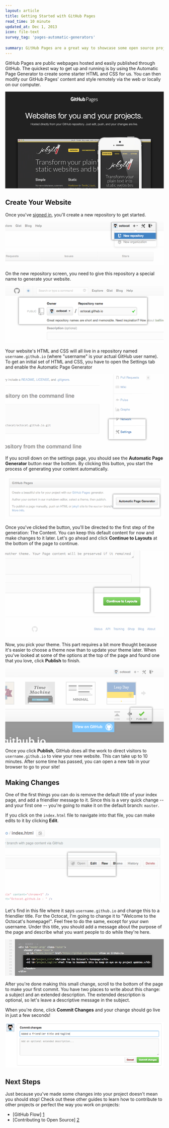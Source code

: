 ```yaml
---
layout: article
title: Getting Started with GitHub Pages
read_time: 10 minute
updated_at: Dec 1, 2013
icon: file-text
survey_tag: 'pages-automatic-generators'

summary: GitHub Pages are a great way to showcase some open source projects, host a blog, or even share your résumé. This guide will help get you started on creating your next website.
---
```


<a id="intro" title="Intro" class="toc-item"></a>
GitHub Pages are public webpages hosted and easily published through GitHub. The quickest way to get up and running is by using the Automatic Page Generator to create some starter HTML and CSS for us. You can then modify our GitHub Pages' content and style remotely via the web or locally on our computer.

![pages-home-page](pages-home-page.png)

<a id="setup" title="Create Your Website" class="toc-item"></a>

## Create Your Website

Once you've <a href="https://github.com/login" target="_blank">signed in</a>, you'll create a new repository to get started.

![new-repo-button](create-new-repo-button.png)

On the new repository screen, you need to give this repository a special name to generate your website.

![new-repo-screen](create-new-repo-screen.png)

Your website's HTML and CSS will all live in a repository named `username.github.io` (where "username" is your actual GitHub user name). To get an initial set of HTML and CSS, you have to open the Settings tab and enable the Automatic Page Generator

![settings-tab](settings-tab.png)

If you scroll down on the settings page, you should see the **Automatic Page Generator** button near the bottom. By clicking this button, you start the process of generating your content automatically.

![automatic-button](automatic-page-generator.png)

Once you've clicked the button, you'll be directed to the first step of the generation: The Content. You can keep this default content for now and make changes to it later. Let's go ahead and click **Continue to Layouts** at the bottom of the page to continue.

![continue-to-layout](continue-to-layout.png)

Now, you pick your theme. This part requires a bit more thought because it's easier to choose a theme now than to update your theme later. When you've looked at some of the options at the top of the page and found one that you love, click **Publish** to finish.

![pick-your-poison](selection-of-layout-publish.png)

Once you click **Publish**, GitHub does all the work to direct visitors to `username.github.io` to view your new website. This can take up to 10 minutes. After some time has passed, you can open a new tab in your browser to go to your site!

<a id="changes" title="Making Changes" class="toc-item"></a>

## Making Changes

One of the first things you can do is remove the default title of your index page, and add a friendlier message to it. Since this is a very quick change -- and your first one -- you're going to make it on the default branch: `master`.

If you click on the `index.html` file to navigate into that file, you can make edits to it by clicking **Edit**.

![edit-page](edit-index-page.png)

Let's find in this file where it says `username.github.io` and change this to a friendlier title. For the Octocat, I'm going to change it to "Welcome to the Octocat's homepage!". Feel free to do the same, except for your own username. Under this title, you should add a message about the purpose of the page and describe what you want people to do while they're here.

![change-message](welcome-message.png)

After you're done making this small change, scroll to the bottom of the page to make your first commit. You have two places to write about this change: a subject and an extended description. The extended description is optional, so let's leave a descriptive message in the subject.

When you're done, click **Commit Changes** and your change should go live in just a few seconds!

![be-descriptive](commit-messages-matter.png)

<a id="next-steps" title="Next Steps" class="toc-item"></a>

## Next Steps

Just because you've made some changes into your project doesn't mean you should stop! Check out these other guides to learn how to contribute to other projects or perfect the way you work on projects:

- [GitHub Flow] [1]
- [Contributing to Open Source] [2]

[1]: /introduction/flow
[2]: /activities/contributing-to-open-source/
